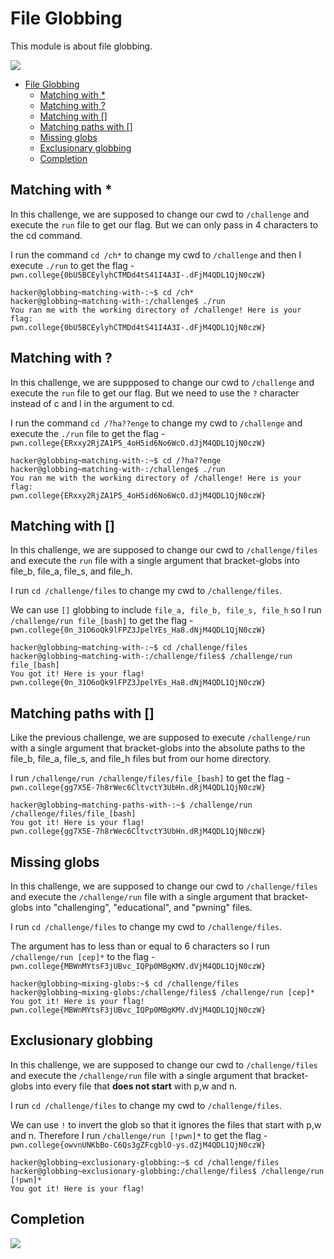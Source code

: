 # File Globbing 

This module is about file globbing.

![](https://i.imgur.com/zXPSJY8.png)

- [File Globbing](#file-globbing)
  - [Matching with \*](#matching-with-)
  - [Matching with ?](#matching-with--1)
  - [Matching with \[\]](#matching-with--2)
  - [Matching paths with \[\]](#matching-paths-with-)
  - [Missing globs](#missing-globs)
  - [Exclusionary globbing](#exclusionary-globbing)
  - [Completion](#completion)

## Matching with * 
 
In this challenge, we are supposed to change our cwd to `/challenge` and execute the `run` file to get our flag. But we can only pass in 4 characters to the cd command.

I run the command `cd /ch*` to change my cwd to `/challenge` and then I execute `./run` to get the flag - `pwn.college{0bU5BCEylyhCTMDd4tS41I4A3I-.dFjM4QDL1QjN0czW}`

```
hacker@globbing~matching-with-:~$ cd /ch*
hacker@globbing~matching-with-:/challenge$ ./run
You ran me with the working directory of /challenge! Here is your flag:
pwn.college{0bU5BCEylyhCTMDd4tS41I4A3I-.dFjM4QDL1QjN0czW}
```

## Matching with ? 

In this challenge, we are suppposed to change our cwd to `/challenge` and execute the `run` file to get our flag. But we need to use the `?` character instead of c and l in the argument to cd.

I run the command `cd /?ha??enge` to change my cwd to `/challenge` and execute the `./run` file to get the flag - `pwn.college{ERxxy2RjZA1P5_4oH5id6No6WcO.dJjM4QDL1QjN0czW}`

```
hacker@globbing~matching-with-:~$ cd /?ha??enge
hacker@globbing~matching-with-:/challenge$ ./run
You ran me with the working directory of /challenge! Here is your flag:
pwn.college{ERxxy2RjZA1P5_4oH5id6No6WcO.dJjM4QDL1QjN0czW}
```

## Matching with []

In this challenge, we are supposed to change our cwd to `/challenge/files` and execute the `run` file with a single argument that bracket-globs into file_b, file_a, file_s, and file_h.

I run `cd /challenge/files` to change my cwd to `/challenge/files`. 

We can use `[]` globbing to include `file_a, file_b, file_s, file_h` so I run `/challenge/run file_[bash]` to get the flag -  `pwn.college{0n_31O6oQk9lFPZ3JpelYEs_Ha8.dNjM4QDL1QjN0czW}`

```
hacker@globbing~matching-with-:~$ cd /challenge/files
hacker@globbing~matching-with-:/challenge/files$ /challenge/run file_[bash]
You got it! Here is your flag!
pwn.college{0n_31O6oQk9lFPZ3JpelYEs_Ha8.dNjM4QDL1QjN0czW}
```

## Matching paths with []

Like the previous challenge, we are supposed to execute `/challenge/run` with a single argument that bracket-globs into the absolute paths to the file_b, file_a, file_s, and file_h files but from our home directory.

I run `/challenge/run /challenge/files/file_[bash]` to get the flag - `pwn.college{gg7X5E-7h8rWec6CltvctY3UbHn.dRjM4QDL1QjN0czW}`

```
hacker@globbing~matching-paths-with-:~$ /challenge/run /challenge/files/file_[bash]
You got it! Here is your flag!
pwn.college{gg7X5E-7h8rWec6CltvctY3UbHn.dRjM4QDL1QjN0czW}
```

## Missing globs

In this challenge, we are supposed to change our cwd to `/challenge/files` and execute the `/challenge/run` file with a single argument that bracket-globs into "challenging", "educational", and "pwning" files.

I run `cd /challenge/files` to change my cwd to `/challenge/files`. 

The argument has to less than or equal to 6 characters so I run `/challenge/run [cep]*` to the flag - `pwn.college{MBWnMYtsF3jUBvc_IQPp0MBgKMV.dVjM4QDL1QjN0czW}`

```
hacker@globbing~mixing-globs:~$ cd /challenge/files
hacker@globbing~mixing-globs:/challenge/files$ /challenge/run [cep]*
You got it! Here is your flag!
pwn.college{MBWnMYtsF3jUBvc_IQPp0MBgKMV.dVjM4QDL1QjN0czW}
```

## Exclusionary globbing

In this challenge, we are supposed to change our cwd to `/challenge/files` and execute the `/challenge/run` file with a single argument that bracket-globs into every file that **does not start** with p,w and n.

I run `cd /challenge/files` to change my cwd to `/challenge/files`. 

We can use `!` to invert the glob so that it ignores the files that start with p,w and n. Therefore I run `/challenge/run [!pwn]*` to get the flag - `pwn.college{owvnUNKbBo-C6Qs3gZFcgblO-ys.dZjM4QDL1QjN0czW}`

```
hacker@globbing~exclusionary-globbing:~$ cd /challenge/files
hacker@globbing~exclusionary-globbing:/challenge/files$ /challenge/run [!pwn]*
You got it! Here is your flag!
```

## Completion 

![](https://i.imgur.com/qfGMsE7.png)